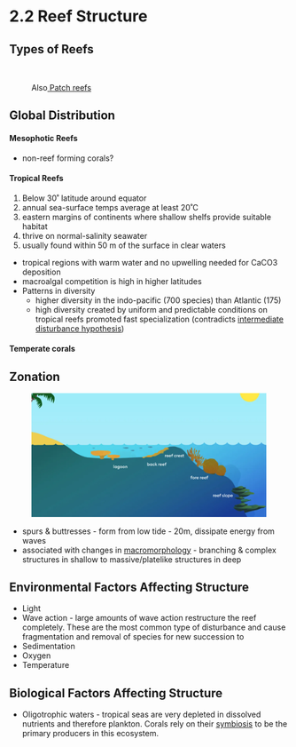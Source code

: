 # 2.2 Reef Structure

## Types of Reefs&#x20;

<figure><img src="https://fh-sites.imgix.net/sites/439/2019/02/14203630/Three-types-of-reefs.jpg?auto=compress%2Cformat&#x26;w=700&#x26;h=700&#x26;fit=max" alt=""><figcaption><p>Also<a href="https://coral.org/en/coral-reefs-101/types-of-coral-reef-formations/"> Patch reefs </a></p></figcaption></figure>

## Global Distribution

#### Mesophotic Reefs

* non-reef forming corals?&#x20;

#### Tropical Reefs&#x20;

1. Below 30˚ latitude around equator&#x20;
2. annual sea-surface temps average at least 20˚C&#x20;
3. eastern margins of continents where shallow shelfs provide suitable habitat
4. thrive on normal-salinity seawater&#x20;
5. usually found within 50 m of the surface in clear waters&#x20;

* tropical regions with warm water and no upwelling needed for CaCO3 deposition&#x20;
* macroalgal competition is high in higher latitudes&#x20;
* Patterns in diversity
  * higher diversity in the indo-pacific (700 species) than Atlantic (175)&#x20;
  * high diversity created by uniform and predictable conditions on tropical reefs promoted fast specialization (contradicts [intermediate disturbance hypothesis](../../general-ecology.md))

#### Temperate corals&#x20;

## Zonation

<figure><img src="../../.gitbook/assets/gallery-zones-on-the-reef-thumb.webp" alt=""><figcaption></figcaption></figure>

* spurs & buttresses - form from low tide - 20m, dissipate energy from waves&#x20;
* associated with changes in [macromorphology](broken-reference) - branching & complex structures in shallow to massive/platelike structures in deep&#x20;

## Environmental Factors Affecting Structure&#x20;

* Light
* Wave action - large amounts of wave action restructure the reef completely. These are the most common type of disturbance and cause fragmentation and removal of species for new succession to&#x20;
* Sedimentation
* Oxygen&#x20;
* Temperature&#x20;

## Biological Factors Affecting Structure

* Oligotrophic waters - tropical seas are very depleted in dissolved nutrients and therefore plankton. Corals rely on their [symbiosis](broken-reference) to be the primary producers in this ecosystem.&#x20;

